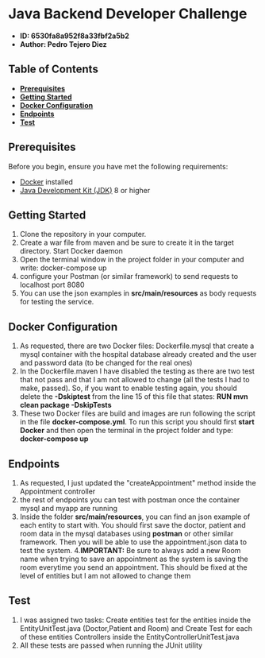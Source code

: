 # Java Backend Developer Challenge

- **ID: 6530fa8a952f8a33fbf2a5b2**
- **Author: Pedro Tejero Diez**

## Table of Contents

- [**Prerequisites**](#prerequisites)
- [**Getting Started**](#getting-started)
- [**Docker Configuration**](#docker-configuration)
- [**Endpoints**](#endpoints)
- [**Test**](#Testing)


## Prerequisites

Before you begin, ensure you have met the following requirements:

- [Docker](https://www.docker.com/) installed
- [Java Development Kit (JDK)](https://www.oracle.com/java/technologies/javase-downloads.html) 8 or higher


## Getting Started

1. Clone the repository in your computer.
2. Create a war file from maven and be sure to create it in the target directory. Start Docker daemon
3. Open the terminal window in the  project folder in your computer and write: docker-compose up
4. configure your Postman (or similar framework) to send requests to localhost port 8080
5. You can use the json examples in **src/main/resources** as body requests for testing the service.

##  Docker Configuration

1. As requested, there are two Docker files: Dockerfile.mysql that create a mysql container with the hospital database already created and the user and password data (to be changed for the real ones)
2. In the Dockerfile.maven I have disabled the testing as there are two test that not pass and that I am not allowed to change (all the tests I had to make, passed). So, if you want to enable testing again, you should delete the **-Dskiptest** from the line 15 of this file that states: **RUN mvn clean package -DskipTests**
3. These two Docker files are build and images are run following the script in the file **docker-compose.yml**. To run this script you should first **start Docker** and then open the terminal in the project folder and type: **docker-compose up**

## Endpoints

1. As requested, I just updated the "createAppointment" method inside the Appointment controller
2. the rest of endpoints you can test with postman once the container mysql and myapp are running
3. Inside the folder **src/main/resources**, you can find an json example of each entity to start with. You should first save the doctor, patient and room data in the mysql databases using **postman** or other similar framework. Then you will be able to use the appointment.json data to test the system.
4.**IMPORTANT:** Be sure to always add a new Room name when trying to save an appointment as the system is saving the room everytime you send an appointment. This should be fixed at the level of entities but I am not allowed to change them

## Test

1. I was assigned two tasks: Create entities test for the entities inside the EntityUnitTest.java (Doctor,Patient and Room) and Create Test for each of these entities Controllers inside the EntityControllerUnitTest.java
2. All these tests are passed when running the JUnit utility
